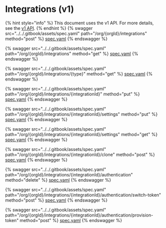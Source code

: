 # Integrations (v1)

{% hint style="info" %}
This document uses the v1 API. For more details, see the [v1 API](../v1-api-overview/).
{% endhint %}
{% swagger src="../../.gitbook/assets/spec.yaml" path="/org/{orgId}/integrations" method="post" %}
[spec.yaml](../../.gitbook/assets/spec.yaml)
{% endswagger %}

{% swagger src="../../.gitbook/assets/spec.yaml" path="/org/{orgId}/integrations" method="get" %}
[spec.yaml](../../.gitbook/assets/spec.yaml)
{% endswagger %}

{% swagger src="../../.gitbook/assets/spec.yaml" path="/org/{orgId}/integrations/{type}" method="get" %}
[spec.yaml](../../.gitbook/assets/spec.yaml)
{% endswagger %}

{% swagger src="../../.gitbook/assets/spec.yaml" path="/org/{orgId}/integrations/{integrationId}" method="put" %}
[spec.yaml](../../.gitbook/assets/spec.yaml)
{% endswagger %}

{% swagger src="../../.gitbook/assets/spec.yaml" path="/org/{orgId}/integrations/{integrationId}/settings" method="put" %}
[spec.yaml](../../.gitbook/assets/spec.yaml)
{% endswagger %}

{% swagger src="../../.gitbook/assets/spec.yaml" path="/org/{orgId}/integrations/{integrationId}/settings" method="get" %}
[spec.yaml](../../.gitbook/assets/spec.yaml)
{% endswagger %}

{% swagger src="../../.gitbook/assets/spec.yaml" path="/org/{orgId}/integrations/{integrationId}/clone" method="post" %}
[spec.yaml](../../.gitbook/assets/spec.yaml)
{% endswagger %}

{% swagger src="../../.gitbook/assets/spec.yaml" path="/org/{orgId}/integrations/{integrationId}/authentication" method="delete" %}
[spec.yaml](../../.gitbook/assets/spec.yaml)
{% endswagger %}

{% swagger src="../../.gitbook/assets/spec.yaml" path="/org/{orgId}/integrations/{integrationId}/authentication/switch-token" method="post" %}
[spec.yaml](../../.gitbook/assets/spec.yaml)
{% endswagger %}

{% swagger src="../../.gitbook/assets/spec.yaml" path="/org/{orgId}/integrations/{integrationId}/authentication/provision-token" method="post" %}
[spec.yaml](../../.gitbook/assets/spec.yaml)
{% endswagger %}
